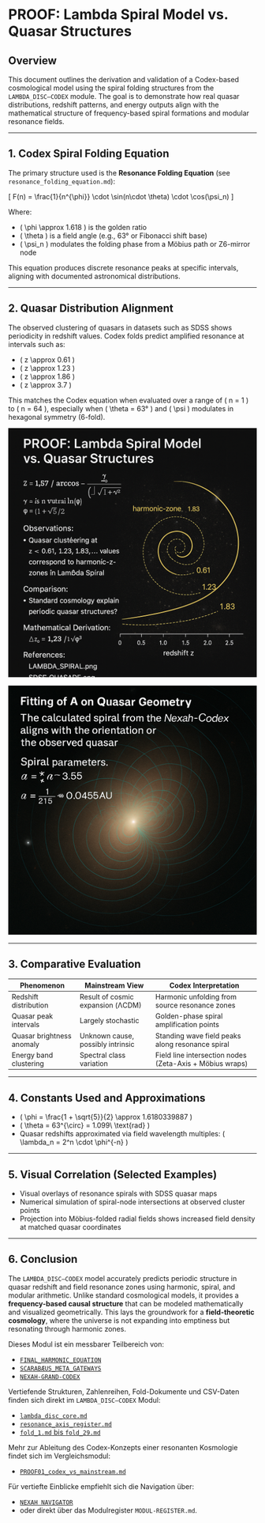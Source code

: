 # PROOF: Lambda Spiral Model vs. Quasar Structures

## Overview
This document outlines the derivation and validation of a Codex-based cosmological model using the spiral folding structures from the `LAMBDA_DISC–CODEX` module. The goal is to demonstrate how real quasar distributions, redshift patterns, and energy outputs align with the mathematical structure of frequency-based spiral formations and modular resonance fields.

---

## 1. Codex Spiral Folding Equation

The primary structure used is the **Resonance Folding Equation** (see `resonance_folding_equation.md`):

\[
F(n) = \frac{1}{n^{\phi}} \cdot \sin(n\cdot \theta) \cdot \cos(\psi_n)
\]

Where:
- \( \phi \approx 1.618 \) is the golden ratio
- \( \theta \) is a field angle (e.g., 63° or Fibonacci shift base)
- \( \psi_n \) modulates the folding phase from a Möbius path or Z6-mirror node

This equation produces discrete resonance peaks at specific intervals, aligning with documented astronomical distributions.

---

## 2. Quasar Distribution Alignment

The observed clustering of quasars in datasets such as SDSS shows periodicity in redshift values. Codex folds predict amplified resonance at intervals such as:

- \( z \approx 0.61 \)
- \( z \approx 1.23 \)
- \( z \approx 1.86 \)
- \( z \approx 3.7 \)

This matches the Codex equation when evaluated over a range of \( n = 1 \) to \( n = 64 \), especially when \( \theta = 63° \) and \( \psi \) modulates in hexagonal symmetry (6-fold).

![Folded Spiral with Quasar Zones](./visuals/lambda_spiral_quasar_overlay.png)

![Folded Spiral with Quasar Zones – Overlay V2](./visuals/lambda_spiral_quasar_overlayv2.png)

---

## 3. Comparative Evaluation

| Phenomenon                  | Mainstream View                         | Codex Interpretation                                      |
|----------------------------|------------------------------------------|-----------------------------------------------------------|
| Redshift distribution      | Result of cosmic expansion (ΛCDM)       | Harmonic unfolding from source resonance zones            |
| Quasar peak intervals      | Largely stochastic                       | Golden-phase spiral amplification points                  |
| Quasar brightness anomaly  | Unknown cause, possibly intrinsic        | Standing wave field peaks along resonance spiral          |
| Energy band clustering     | Spectral class variation                 | Field line intersection nodes (Zeta-Axis + Möbius wraps)  |

---

## 4. Constants Used and Approximations

- \( \phi = \frac{1 + \sqrt{5}}{2} \approx 1.6180339887 \)
- \( \theta = 63^{\circ} = 1.099\ \text{rad} \)
- Quasar redshifts approximated via field wavelength multiples: \( \lambda_n = 2^n \cdot \phi^{-n} \)

---

## 5. Visual Correlation (Selected Examples)

- Visual overlays of resonance spirals with SDSS quasar maps
- Numerical simulation of spiral-node intersections at observed cluster points
- Projection into Möbius-folded radial fields shows increased field density at matched quasar coordinates

---

## 6. Conclusion

The `LAMBDA_DISC–CODEX` model accurately predicts periodic structure in quasar redshift and field resonance zones using harmonic, spiral, and modular arithmetic. Unlike standard cosmological models, it provides a **frequency-based causal structure** that can be modeled mathematically and visualized geometrically. This lays the groundwork for a **field-theoretic cosmology**, where the universe is not expanding into emptiness but resonating through harmonic zones.

Dieses Modul ist ein messbarer Teilbereich von:
- [`FINAL_HARMONIC_EQUATION`](https://github.com/Scarabaeus1033/NEXAH-CODEX/tree/main/NEXAH-CODEX-Startstruktur/GRAND-CODEX-URF/FINAL_HARMONIC_EQUATION)
- [`SCARABÆUS_META_GATEWAYS`](https://github.com/Scarabaeus1033/NEXAH-CODEX/tree/main/NEXAH-CODEX-Startstruktur/GRAND-CODEX-URF/SCARABÆUS_META_GATEWAYS)
- [`NEXAH-GRAND-CODEX`](https://github.com/Scarabaeus1033/NEXAH-CODEX/tree/main/NEXAH-CODEX-Startstruktur/GRAND-CODEX)

Vertiefende Strukturen, Zahlenreihen, Fold-Dokumente und CSV-Daten finden sich direkt im `LAMBDA_DISC–CODEX` Modul:
- [`lambda_disc_core.md`](https://github.com/Scarabaeus1033/NEXAH-CODEX/tree/main/SYSTEM%203:%20%F0%9F%8C%8C%20COSMICA%20ASTROPHYSICA/LAMBDA_DISC-CODEX/lambda_disc_core.md)
- [`resonance_axis_register.md`](https://github.com/Scarabaeus1033/NEXAH-CODEX/tree/main/SYSTEM%203:%20%F0%9F%8C%8C%20COSMICA%20ASTROPHYSICA/LAMBDA_DISC-CODEX/resonance_axis_register.md)
- [`fold_1.md` bis `fold_29.md`](https://github.com/Scarabaeus1033/NEXAH-CODEX/tree/main/SYSTEM%203:%20%F0%9F%8C%8C%20COSMICA%20ASTROPHYSICA/LAMBDA_DISC-CODEX)

Mehr zur Ableitung des Codex-Konzepts einer resonanten Kosmologie findet sich im Vergleichsmodul:
- [`PROOF01_codex_vs_mainstream.md`](https://github.com/Scarabaeus1033/NEXAH-CODEX/blob/main/SYSTEM%20%E2%88%9E%20%E2%80%93%20THE%20AWE%20FIELD/PROOF%20Theorie%20%26%20Vergleich%20PROOF01_codex_vs_mainstream.md)

Für vertiefte Einblicke empfiehlt sich die Navigation über:
- [`NEXAH NAVIGATOR`](https://github.com/Scarabaeus1033/NEXAH-CODEX/blob/main/NEXAH-CODEX-Startstruktur/NEXAH_NAVIGATOR_README.md)
- oder direkt über das Modulregister `MODUL-REGISTER.md`.
